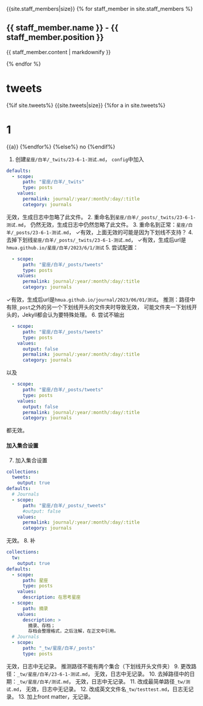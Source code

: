 

{{site.staff_members|size}}
{% for staff_member in site.staff_members %}
  <h2>{{ staff_member.name }} - {{ staff_member.position }}</h2>
  <p>{{ staff_member.content | markdownify }}</p>
{% endfor %}

# tweets
{%if site.tweets%}
{{site.tweets|size}}
{%for a in site.tweets%}
# 1
{{a}}
{%endfor%}
{%else%}
no
{%endif%}

1. 创建`星座/白羊/_twits/23-6-1-测试.md`，
`config`中加入
```yaml
defaults:
  - scope:
      path: "星座/白羊/_twits"
      type: posts
    values:
      permalink: journal/:year/:month/:day/:title
      category: journals
```
无效，生成日志中忽略了此文件。
2. 重命名到`星座/白羊/_posts/_twits/23-6-1-测试.md`，
仍然无效，生成日志中仍然忽略了此文件。
3. 重命名到正常：`星座/白羊/_posts/23-6-1-测试.md`，
✓有效，上面无效的可能是因为下划线不支持？
4. 去掉下划线`星座/白羊/_posts/_twits/23-6-1-测试.md`，
✓有效，生成后url是`hmua.github.io/星座/白羊/2023/6/1/测试`
5. 尝试配置：
```yaml
  - scope:
      path: "星座/白羊/_posts/tweets"
      type: posts
    values:
      permalink: journal/:year/:month/:day/:title
      category: journals
```
✓有效，生成后url是`hmua.github.io/journal/2023/06/01/测试`。
推测：路径中有除`_post`之外的另一个下划线开头的文件夹时导致无效，
可能文件夹一下划线开头的，Jekyll都会认为要特殊处理。
6. 尝试不输出
```yaml
  - scope:
      path: "星座/白羊/_posts/tweets"
      type: posts
    values:
      output: false
      permalink: journal/:year/:month/:day/:title
      category: journals
```
以及
```yaml
  - scope:
      path: "星座/白羊/_posts/tweets"
      type: posts
    values:
      output: false
      permalink: journal/:year/:month/:day/:title
      category: journals
```
都无效。

#### 加入集合设置
7. 加入集合设置
```yaml
collections:
  tweets:
    output: true
defaults:
  # Journals
  - scope:
      path: "星座/白羊/_posts/_tweets"
      #output: false
    values:
      permalink: journal/:year/:month/:day/:title
      category: journals
```
无效。
8. 补
```yaml
collections:
  tw:
    output: true
defaults:
  - scope:
      path: 星座
      type: posts
    values:
      description: 在思考星座
  - scope:
      path: 摘录
    values:
      description: >
        摘录、存档；
        存档会整理格式，之后注解，在正文中引用。
  # Journals
  - scope:
      path: "_tw/星座/白羊/_posts"
      type: posts
```
无效，日志中无记录。
推测路径不能有两个集合（下划线开头文件夹）
9. 更改路径：`_tw/星座/白羊/23-6-1-测试.md`，
无效，日志中无记录。
10. 去掉路径中的日期：`_tw/星座/白羊/测试.md`，
无效，日志中无记录。
11. 改成最简单路径`_tw/测试.md`，
无效，日志中无记录。
12. 改成英文文件名`_tw/testtest.md`，日志无记录。
13. 加上front matter，无记录。
